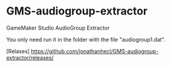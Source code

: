 # GMS-audiogroup-extractor
GameMaker Studio AudioGroup Extractor

You only need run it in the folder with the file "audiogroup1.dat".

[Relases] https://github.com/jonathanhecl/GMS-audiogroup-extractor/releases/
